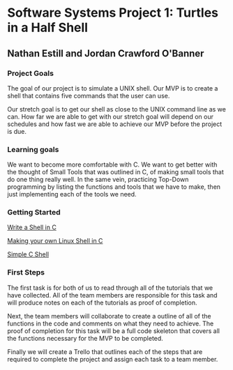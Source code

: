 # Software Systems Project 1: Turtles in a Half Shell
## Nathan Estill and Jordan Crawford O'Banner

### Project Goals
The goal of our project is to simulate a UNIX shell. Our MVP is to create a shell that contains five commands that the user can use.

Our stretch goal is to get our shell as  close to the UNIX command line as we can. How far we are able to get with our stretch goal will depend on our schedules and how fast we are able to achieve our MVP before the project is due.
### Learning goals
We want to become more comfortable with C. We want to get better with the thought of Small Tools that was outlined in C, of making small tools that do one thing really well. In the same vein, practicing Top-Down programming by listing the functions and tools that we have to make, then just implementing each of the tools we need.
### Getting Started

[Write a Shell in C](https://brennan.io/2015/01/16/write-a-shell-in-c/)

[Making your own Linux Shell in C](https://www.geeksforgeeks.org/making-linux-shell-c/)

[Simple C Shell](https://github.com/jmreyes/simple-c-shell)

### First Steps

The first task is for both of us to read through all of the tutorials that we have collected. All of the team members are responsible for this task and will produce notes on each of the tutorials as proof of completion.

Next, the team members will collaborate to create a outline of all of the functions in the code and comments on what they need to achieve. The proof of completion for this task will be a full code skeleton that covers all the functions necessary for the MVP to be completed.

Finally we will create a Trello that outlines each of the steps that are required to complete the project and assign each task to a team member.
